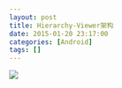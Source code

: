 ```yaml
---
layout: post
title: Hierarchy-Viewer架构
date: 2015-01-20 23:17:00
categories: [Android]
tags: []
---
```

![](http://img.blog.csdn.net/20150120231652271?watermark/2/text/aHR0cDovL2Jsb2cuY3Nkbi5uZXQvdHVodW9sb25n/font/5a6L5L2T/fontsize/400/fill/I0JBQkFCMA==/dissolve/70/gravity/Center)


